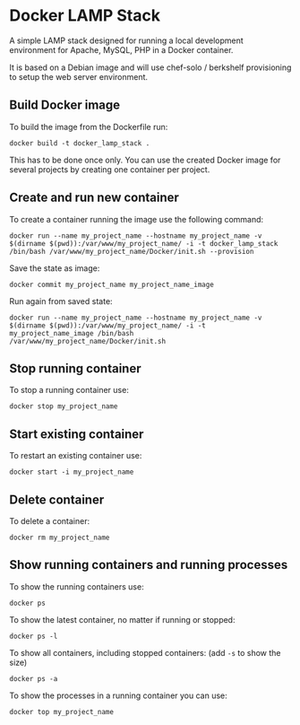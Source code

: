 Docker LAMP Stack
=================

A simple LAMP stack designed for running a local development environment for Apache, MySQL, PHP in a Docker container.

It is based on a Debian image and will use chef-solo / berkshelf provisioning to setup the web server environment.

Build Docker image
------------------

To build the image from the Dockerfile run:

    docker build -t docker_lamp_stack .

This has to be done once only. You can use the created Docker image for several projects by creating one container
per project.

Create and run new container
----------------------------

To create a container running the image use the following command:

    docker run --name my_project_name --hostname my_project_name -v $(dirname $(pwd)):/var/www/my_project_name/ -i -t docker_lamp_stack /bin/bash /var/www/my_project_name/Docker/init.sh --provision

Save the state as image:

    docker commit my_project_name my_project_name_image

Run again from saved state:

    docker run --name my_project_name --hostname my_project_name -v $(dirname $(pwd)):/var/www/my_project_name/ -i -t my_project_name_image /bin/bash /var/www/my_project_name/Docker/init.sh

Stop running container
----------------------

To stop a running container use:

    docker stop my_project_name

Start existing container
------------------------

To restart an existing container use:

    docker start -i my_project_name

Delete container
----------------

To delete a container:

    docker rm my_project_name

Show running containers and running processes
---------------------------------------------

To show the running containers use:

    docker ps

To show the latest container, no matter if running or stopped:

    docker ps -l

To show all containers, including stopped containers: (add `-s` to show the size)

    docker ps -a

To show the processes in a running container you can use:

    docker top my_project_name
